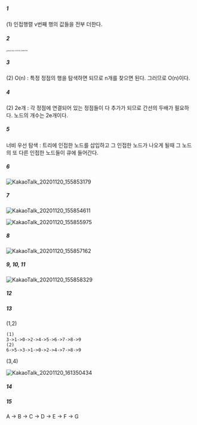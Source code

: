 ##### 1

(1) 인접행렬 v번째 행의 값들을 전부 더한다.



##### 2

<img src="..\KakaoTalk_20201120_155851788.jpg" alt="KakaoTalk_20201120_155851788" style="zoom: 25%;" />



##### 3 

(2) O(n) : 특정 정점의 행을 탐색하면 되므로 n개를 찾으면 된다. 그러므로 O(n)이다.



##### 4

(2) 2e개 : 각 정점에 연결되어 있는 정점들이 다 추가가 되므로 간선의 두배가 필요하다. 노드의 개수는 2e개이다. 



##### 5

너비 우선 탐색 : 트리에 인접한 노드를 삽입하고 그 인접한 노드가 나오게 될때 그 노드의 또 다른 인접한 노드들이 큐에 들어간다.



##### 6

![KakaoTalk_20201120_155853179]( ./KakaoTalk_20201120_155853179.jpg)

##### 7

![KakaoTalk_20201120_155854611](./KakaoTalk_20201120_155854611.jpg)

![KakaoTalk_20201120_155855975](./KakaoTalk_20201120_155855975.jpg)



##### 8

![KakaoTalk_20201120_155857162](./KakaoTalk_20201120_155857162.jpg)

##### 9, 10, 11

![KakaoTalk_20201120_155858329](./KakaoTalk_20201120_155858329.jpg)





##### 12



##### 13

(1,2)

```
(1)
3->1->0->2->4->5->6->7->8->9
(2)
6->5->3->1->0->2->4->7->8->9
```



(3,4)

![KakaoTalk_20201120_161350434](./KakaoTalk_20201120_161350434.jpg)

##### 14



##### 15

A  -> B  -> C  -> D  -> E  -> F -> G 